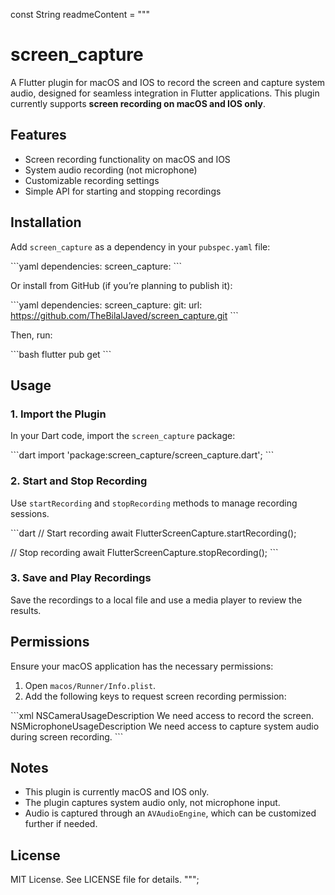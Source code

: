 const String readmeContent = """
# screen_capture

A Flutter plugin for macOS and IOS to record the screen and capture system audio, designed for seamless integration in Flutter applications. This plugin currently supports **screen recording on macOS and IOS only**.

## Features

- Screen recording functionality on macOS and IOS
- System audio recording (not microphone)
- Customizable recording settings
- Simple API for starting and stopping recordings

## Installation

Add `screen_capture` as a dependency in your `pubspec.yaml` file:

\`\`\`yaml
dependencies:
  screen_capture: <latest version>
\`\`\`

Or install from GitHub (if you’re planning to publish it):

\`\`\`yaml
dependencies:
  screen_capture:
    git:
      url: https://github.com/TheBilalJaved/screen_capture.git
\`\`\`

Then, run:

\`\`\`bash
flutter pub get
\`\`\`

## Usage

### 1. Import the Plugin

In your Dart code, import the `screen_capture` package:

\`\`\`dart
import 'package:screen_capture/screen_capture.dart';
\`\`\`

### 2. Start and Stop Recording

Use `startRecording` and `stopRecording` methods to manage recording sessions.

\`\`\`dart
// Start recording
await FlutterScreenCapture.startRecording();

// Stop recording
await FlutterScreenCapture.stopRecording();
\`\`\`

### 3. Save and Play Recordings

Save the recordings to a local file and use a media player to review the results.

## Permissions

Ensure your macOS application has the necessary permissions:

1. Open `macos/Runner/Info.plist`.
2. Add the following keys to request screen recording permission:

\`\`\`xml
<key>NSCameraUsageDescription</key>
<string>We need access to record the screen.</string>
<key>NSMicrophoneUsageDescription</key>
<string>We need access to capture system audio during screen recording.</string>
\`\`\`

## Notes

- This plugin is currently macOS and IOS only.
- The plugin captures system audio only, not microphone input.
- Audio is captured through an `AVAudioEngine`, which can be customized further if needed.

## License

MIT License. See LICENSE file for details.
""";
